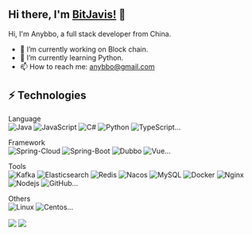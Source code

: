 ## Hi there, I'm [BitJavis!](https://anybbo.com) 👋

Hi, I'm Anybbo, a full stack developer from China.

- 🔭 I’m currently working on Block chain.
- 🌱 I’m currently learning Python.
- 📫 How to reach me: anybbo@gmail.com

## ⚡ Technologies

Language  
![Java](https://img.shields.io/badge/-Java-black?style=flat-square&logo=java)
![JavaScript](https://img.shields.io/badge/-JavaScript-black?style=flat-square&logo=javascript)
![C#](https://img.shields.io/badge/-Csharp-black?style=flat-square&logo=c-sharp)
![Python](https://img.shields.io/badge/-Python-black?style=flat-square&logo=Python)
![TypeScript](https://img.shields.io/badge/-TypeScript-007ACC?style=flat-square&logo=typescript)...

Framework  
![Spring-Cloud](https://img.shields.io/badge/-SpringCloud-000000?style=flat-square&logo=spring)
![Spring-Boot](https://img.shields.io/badge/-SpringBoot-000000?style=flat-square&logo=spring)
![Dubbo](https://img.shields.io/badge/-Dubbo-000000?style=flat-square&logo=alipay)
![Vue](https://img.shields.io/badge/-Vue-000000?style=flat-square&logo=Vue.js)...

Tools  
![Kafka](https://img.shields.io/badge/-Kafka-black?style=flat-square&logo=apache-kafka)
![Elasticsearch](https://img.shields.io/badge/-Elasticsearch-black?style=flat-square&logo=Elasticsearch)
![Redis](https://img.shields.io/badge/-Redis-black?style=flat-square&logo=Redis)
![Nacos](https://img.shields.io/badge/-Nacos-black?style=flat-square&logo=alipay)
![MySQL](https://img.shields.io/badge/-MySQL-black?style=flat-square&logo=mysql)
![Docker](https://img.shields.io/badge/-Docker-black?style=flat-square&logo=Docker)
![Nginx](https://img.shields.io/badge/-Nginx-black?style=flat-square&logo=Nginx)
![Nodejs](https://img.shields.io/badge/-Nodejs-black?style=flat-square&logo=Node.js)
![GitHub](https://img.shields.io/badge/-GitHub-181717?style=flat-square&logo=github)...

Others  
![Linux](https://img.shields.io/badge/-Linux-black?style=flat-square&logo=Linux)
![Centos](https://img.shields.io/badge/-Centos-262577?style=flat-square&logo=Centos)...

<img align="center" src="https://github-readme-stats.anuraghazra1.vercel.app/api/top-langs/?username=r-anybbo&layout=compact&line_height=35" />  

<img align="center" src="https://github-stat.alpaca.run/api?username=r-anybbo&show_icons=true&include_all_commits=true&line_height=35"/>  


<!--
**R-anybbo/R-anybbo** is a ✨ _special_ ✨ repository because its `README.md` (this file) appears on your GitHub profile.

Here are some ideas to get you started:

- 🔭 I’m currently working on ...
- 🌱 I’m currently learning ...
- 👯 I’m looking to collaborate on ...
- 🤔 I’m looking for help with ...
- 💬 Ask me about ...
- 📫 How to reach me: ...
- 😄 Pronouns: ...
- ⚡ Fun fact: ...
-->
